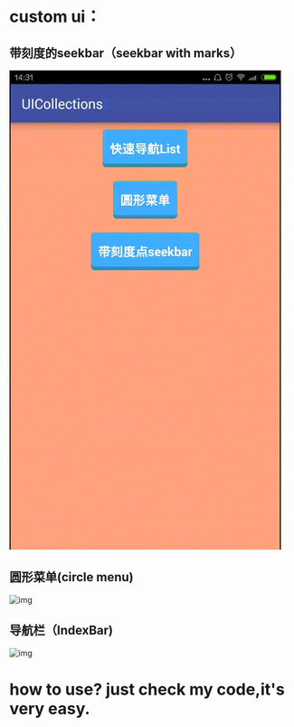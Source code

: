 # custom ui：

## 带刻度的seekbar（seekbar with marks）

![img](https://github.com/Henryyyyyyy/UICollections/blob/master/gseek.gif)

## 圆形菜单(circle menu)

![img](https://github.com/Henryyyyyyy/UICollections/blob/master/gcircle.gif)

## 导航栏（IndexBar)

![img](https://github.com/Henryyyyyyy/UICollections/blob/master/gindex.gif)

# how to use? just check my code,it's very easy.
